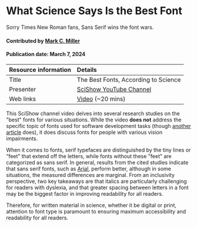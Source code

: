# What Science Says Is the Best Font
<!--deck text start-->
Sorry Times New Roman fans, Sans Serif wins the font wars.
<!--deck text end-->

#### Contributed by [Mark C. Miller](https://github.com/markcmiller86 "Mark C. Miller GitHub Profile")
#### Publication date: March 7, 2024

Resource information | Details 
:--- | :--- 
Title | The Best Fonts, According to Science
Presenter | [SciShow YouTube Channel](https://www.youtube.com/@SciShow)
Web links | [Video](https://youtu.be/7g_7Cr1vEnM?si=aZ8UpyNdglD3e6S2) (~20 mins)

This SciShow channel video delves into several research studies on the "best" fonts for various situations.
While the video **does not** address the specific topic of fonts used for software development tasks (though [another article](https://realpython.com/coding-font/) does), it does discuss fonts for people with various vision impairments.


When it comes to fonts, serif typefaces are distinguished by the tiny lines or “feet” that extend off the letters, while fonts without these "feet" are categorized as sans serif.
In general, results from the cited studies indicate that sans serif fonts, such as [Arial](https://en.wikipedia.org/wiki/Arial), perform better, although in some situations, the measured differences are marginal. 
From an inclusivity perspective, two key takeaways are that italics are particularly challenging for readers with dyslexia, and that greater spacing between letters in a font may be the biggest factor in improving readability for all readers.

Therefore, for written material in science, whether it be digital or print, attention to font type is paramount to ensuring maximum accessibility and readability for all readers.

<!---
Publish: yes
Topics: Inclusivity, Personal Productivity and Sustainability, User Experience Design
Pinned: no
RSS update: 2024-02-07
--->
